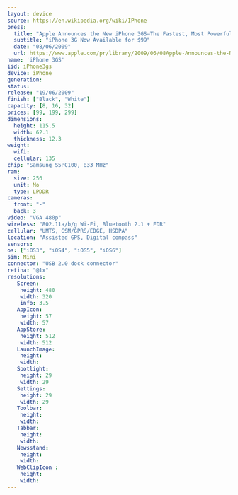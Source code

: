 ```yaml
---
layout: device
source: https://en.wikipedia.org/wiki/IPhone
press:
  title: "Apple Announces the New iPhone 3GS—The Fastest, Most Powerful iPhone Yet"
  subtitle: "iPhone 3G Now Available for $99"
  date: "08/06/2009"
  url: https://www.apple.com/pr/library/2009/06/08Apple-Announces-the-New-iPhone-3GS-The-Fastest-Most-Powerful-iPhone-Yet.html
name: 'iPhone 3GS'
iid: iPhone3gs
device: iPhone
generation:
status:
release: "19/06/2009"
finish: ["Black", "White"]
capacity: [8, 16, 32]
prices: [99, 199, 299]
dimensions:
  height: 115.5
  width: 62.1
  thickness: 12.3
weight:
  wifi:
  cellular: 135
chip: "Samsung S5PC100, 833 MHz"
ram:
  size: 256
  unit: Mo
  type: LPDDR
cameras:
  front: "-"
  back: 3
video: "VGA 480p"
wireless: "802.11a/b/g Wi‑Fi, Bluetooth 2.1 + EDR"
cellular: "UMTS, GSM/GPRS/EDGE, HSDPA"
location: "Assisted GPS, Digital compass"
sensors:
os: ["iOS3", "iOS4", "iOS5", "iOS6"]
sim: Mini
connector: "USB 2.0 dock connector"
retina: "@1x"
resolutions:
   Screen:
    height: 480
    width: 320
    info: 3.5
   AppIcon:
    height: 57
    width: 57
   AppStore:
    height: 512
    width: 512
   LaunchImage:
    height:
    width:
   Spotlight:
    height: 29
    width: 29
   Settings:
    height: 29
    width: 29
   Toolbar:
    height:
    width:
   Tabbar:
    height:
    width:
   Newsstand:
    height:
    width:
   WebClipIcon :
    height:
    width:
---
```

